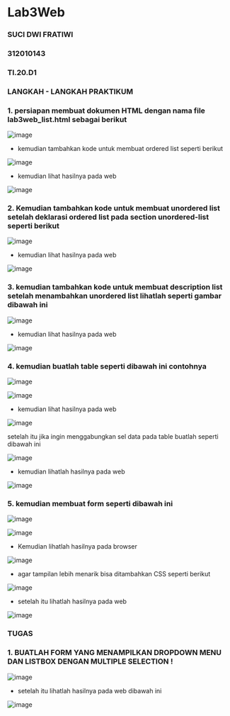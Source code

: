 # Lab3Web

### SUCI DWI FRATIWI

### 312010143

### TI.20.D1

### LANGKAH - LANGKAH PRAKTIKUM

### 1. persiapan membuat dokumen HTML dengan nama file lab3web_list.html sebagai berikut

![image](https://user-images.githubusercontent.com/101658076/160271897-5a4c1018-35ee-4690-9803-0be56a30d916.png)

- kemudian tambahkan kode untuk membuat ordered list seperti berikut

![image](https://user-images.githubusercontent.com/101658076/160271916-04a748e8-c05f-405b-a5df-eafc0830de71.png)

- kemudian lihat hasilnya pada web 

![image](https://user-images.githubusercontent.com/101658076/160271952-edfa52de-6e01-48f6-9db6-2ace9424cd91.png)

### 2. Kemudian tambahkan kode untuk membuat unordered list setelah deklarasi ordered list pada section unordered-list seperti berikut

![image](https://user-images.githubusercontent.com/101658076/160271971-84321f19-c660-482e-96e2-85d71abb2ac8.png)

- kemudian lihat hasilnya pada web 

![image](https://user-images.githubusercontent.com/101658076/160271977-d64a518e-2be7-4d21-94ea-4de1844a361c.png)

### 3. kemudian tambahkan kode untuk membuat description list setelah menambahkan unordered list lihatlah seperti gambar dibawah ini 

![image](https://user-images.githubusercontent.com/101658076/160271998-c7cdd217-2bd6-427c-b306-e2c490b20a43.png)

- kemudian lihat hasilnya pada web

![image](https://user-images.githubusercontent.com/101658076/160272006-68481f1b-3d83-4ac8-acfb-cdf22c98fd59.png)

### 4. kemudian buatlah table seperti dibawah ini contohnya 

![image](https://user-images.githubusercontent.com/101658076/160272021-f11a6077-4d11-432c-a1c6-8d7fd5f3a92b.png)

![image](https://user-images.githubusercontent.com/101658076/160272031-3b3661b8-4947-4d32-90ba-5a26b670ef1b.png)

- kemudian lihat hasilnya pada web

![image](https://user-images.githubusercontent.com/101658076/160272044-f7b7f0bd-173e-4942-b964-d22ceccbac4b.png)

setelah itu jika ingin menggabungkan sel data pada table buatlah seperti dibawah ini 

![image](https://user-images.githubusercontent.com/101658076/160272074-04c2e928-3c9b-46da-a637-2f236f378d62.png)

- kemudian lihatlah hasilnya pada web 

![image](https://user-images.githubusercontent.com/101658076/160272093-8e212532-dc26-4f80-872f-08610e2f3cec.png)

### 5. kemudian membuat form seperti dibawah ini 

![image](https://user-images.githubusercontent.com/101658076/160272113-30c0043c-bec2-4993-8bdd-6d1c28d0a93a.png)

![image](https://user-images.githubusercontent.com/101658076/160272118-cd307297-7285-439d-9be1-5e776192e7f7.png)

- Kemudian lihatlah hasilnya pada browser

![image](https://user-images.githubusercontent.com/101787968/161081036-fd5660c1-1436-4acf-9f13-424eed268192.png)

- agar tampilan lebih menarik bisa ditambahkan CSS seperti berikut 

![image](https://user-images.githubusercontent.com/101658076/160272131-b36b5cc1-93cc-4ec9-8d35-ab45d09987f8.png)

- setelah itu lihatlah hasilnya pada web 

![image](https://user-images.githubusercontent.com/101658076/160272139-0920d6f7-cb5d-45f2-b6d7-1be5f844b86a.png)

### TUGAS 

### 1. BUATLAH FORM YANG MENAMPILKAN DROPDOWN MENU DAN LISTBOX DENGAN MULTIPLE SELECTION !

![image](https://user-images.githubusercontent.com/101658076/160272151-d57a4095-c271-425e-9bfb-902333a5a944.png)

- setelah itu lihatlah hasilnya pada web dibawah ini 

![image](https://user-images.githubusercontent.com/101658076/160272156-58c76222-1d51-4d9c-8351-1a3fcd7565ce.png)
